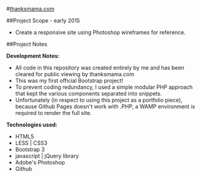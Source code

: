 #[thanksmama.com](http://markedwardnewman.com/thanksmama.com/)

##Project Scope - early 2015

- Create a responsive site using Photoshop wireframes for reference.

##Project Notes

**Development Notes:**

- All code in this repository was created entirely by me and has been cleared for public viewing by thanksmama.com
- This was my first official Bootstrap project!
- To prevent coding redundancy, I used a simple modular PHP approach that kept the various components separated into snippets.
- Unfortunately (in respect to using this project as a portfolio piece), because Github Pages doesn't work with .PHP, a WAMP environment is required to render the full site.

**Technologies used:**

- HTML5
- LESS | CSS3
- Bootstrap 3
- javascript | jQuery library
- Adobe's Photoshop
- Github
